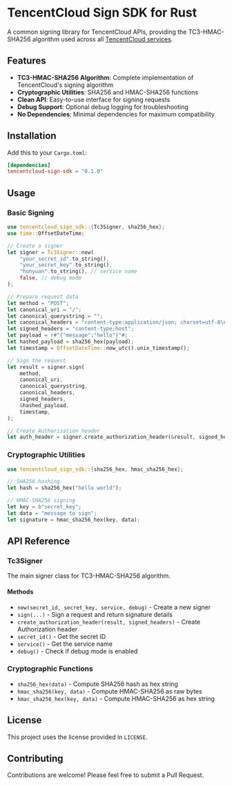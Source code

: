 # TencentCloud Sign SDK for Rust

A common signing library for TencentCloud APIs, providing the TC3-HMAC-SHA256 algorithm used across all [TencentCloud services](https://cloud.tencent.com/document/product/382/52072).

## Features

- **TC3-HMAC-SHA256 Algorithm**: Complete implementation of TencentCloud's signing algorithm
- **Cryptographic Utilities**: SHA256 and HMAC-SHA256 functions
- **Clean API**: Easy-to-use interface for signing requests
- **Debug Support**: Optional debug logging for troubleshooting
- **No Dependencies**: Minimal dependencies for maximum compatibility

## Installation

Add this to your `Cargo.toml`:

```toml
[dependencies]
tencentcloud-sign-sdk = "0.1.0"
```

## Usage

### Basic Signing

```rust
use tencentcloud_sign_sdk::{Tc3Signer, sha256_hex};
use time::OffsetDateTime;

// Create a signer
let signer = Tc3Signer::new(
    "your_secret_id".to_string(),
    "your_secret_key".to_string(),
    "hunyuan".to_string(), // service name
    false, // debug mode
);

// Prepare request data
let method = "POST";
let canonical_uri = "/";
let canonical_querystring = "";
let canonical_headers = "content-type:application/json; charset=utf-8\nhost:example.com\n";
let signed_headers = "content-type;host";
let payload = r#"{"message":"hello"}"#;
let hashed_payload = sha256_hex(payload);
let timestamp = OffsetDateTime::now_utc().unix_timestamp();

// Sign the request
let result = signer.sign(
    method,
    canonical_uri,
    canonical_querystring,
    canonical_headers,
    signed_headers,
    &hashed_payload,
    timestamp,
);

// Create Authorization header
let auth_header = signer.create_authorization_header(&result, signed_headers);
```

### Cryptographic Utilities

```rust
use tencentcloud_sign_sdk::{sha256_hex, hmac_sha256_hex};

// SHA256 hashing
let hash = sha256_hex("hello world");

// HMAC-SHA256 signing
let key = b"secret_key";
let data = "message to sign";
let signature = hmac_sha256_hex(key, data);
```

## API Reference

### Tc3Signer

The main signer class for TC3-HMAC-SHA256 algorithm.

#### Methods

- `new(secret_id, secret_key, service, debug)` - Create a new signer
- `sign(...)` - Sign a request and return signature details
- `create_authorization_header(result, signed_headers)` - Create Authorization header
- `secret_id()` - Get the secret ID
- `service()` - Get the service name
- `debug()` - Check if debug mode is enabled

### Cryptographic Functions

- `sha256_hex(data)` - Compute SHA256 hash as hex string
- `hmac_sha256(key, data)` - Compute HMAC-SHA256 as raw bytes
- `hmac_sha256_hex(key, data)` - Compute HMAC-SHA256 as hex string

## License

This project uses the license provided in `LICENSE`.

## Contributing

Contributions are welcome! Please feel free to submit a Pull Request.
